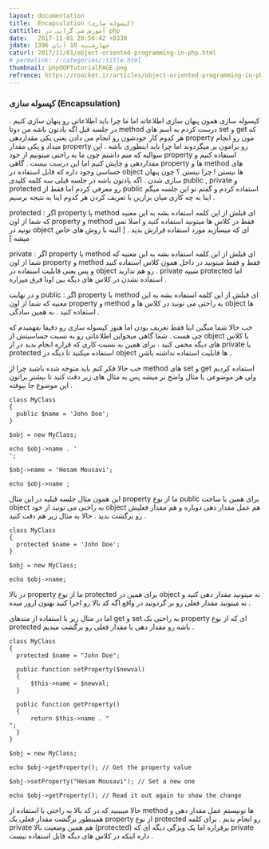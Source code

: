 ```yaml
---
layout: documentation
title:  Encapsulation (کپسوله سازی)
cattitle: آموزش شی گرایی در php
date:   2017-11-01 20:56:42 +0330
jdate: چهارشنبه 10 آبان 1396
caturl: 2017/11/01/object-oriented-programming-in-php.html
# permalink: /:categories/:title.html
thumbnail: phpOOPTutorialPAGE.png
refrence: https://roocket.ir/articles/object-oriented-programming-in-php-part-3
---
```

<h3>کپسوله سازی (Encapsulation)</h3>
<p>
کپسوله سازی همون پنهان سازی اطلاعاته اما ما چرا باید اطلاعاتی رو پنهان سازی کنیم . در جلسه قبل اگه یادتون باشه من دوتا method درست کردم به اسم های set و get که هر کدوم کار خودشون رو انجام می دادن یعنی یکی مقداردهی property مون رو انجام میداد و یکی مقدار property رو برامون بر میگردوند اما چرا باید اینطوری باشه . این سوالیه که منم داشتم چون ما به راحتی میتونیم از خود property استفاده کنیم و مقداردهی و چاپش کنیم اما این درست نیست . گاهی property ها و method های حساسی وجود داره که قابل استفاده در object ها نیستن ! چرا نیستن ؟ چون پنهان سازی شدن . اگه یادتون باشه در جلسه قبلی سه کلمه کلیدی public , private و protected رو معرفی کردم اما فقط از public استفاده کردم و گفتم تو این جلسه میگم اینا به چه کاری میان بزارین با تعریف کردن هر کدوم اینا به نتیجه برسیم .
</p>

<p>
protected  : اگر property یا method ای قبلش از این کلمه استفاده بشه به این معنیه که شما از اون property و method  فقط در کلاس ها میتونید استفاده کنید و اصلا نمی تونید در object ای که میسازید مورد استفاده قرارش بدید . [ البته با روش های خاص میشه ]
</p>

<p>
private : اگر property یا method ای قبلش از این کلمه استفاده بشه به این معنیه که شما از اون property و method فقط و فقط میتونید در داخل همون کلاس استفاده کنید و پس یعنی قابلیت استفاده در object رو هم ندارید . private شبیه protected  اما استفاده نشدن در کلاس های دیگه بین اونا فرق میزاره .
</p>

<p>
و در نهایت public : اگر property یا method ای قبلش از این کلمه استفاده بشه به این معنیه که شما از اون property و method به راحتی می تونید در کلاس ها و object ها استفاده کنید . به همین سادگی .
</p>

<p>
خب حالا شما میگین اینا فقط تعریف بودن اما هنوز کپسوله سازی رو دقیقا نفهمیدم که چی هست . شما گاهی میخواین اطلاعاتی رو به نسبت حساسیتش از object یا کلاس های دیگه مخفی کنید . برای همین به نسبت کاری که قراره انجام بدید در از private یا protected استفاده میکنید تا دیگه در object ها قابلیت استفاده نداشته باشن .
</p>

<p>
خب حالا فکر کنم باید متوجه شده باشید چرا از method های set و get استفاده کردیم ولی هر موضوعی با مثال واضح تر میشه پس به مثال های زیر دقت کنید تا بیشتر براتون این موضوع جا بیوفته .
</p>

<pre><code class="language-php  line-numbers">class MyClass
{
  public $name = 'John Doe';
}

$obj = new MyClass;

echo $obj->name . '</br >';

$obj->name = 'Hesam Mousavi';

echo $obj->name ;
</code></pre>

<p>
این همون مثال جلسه قبلیه در این مثال property ما از نوع public برای همین با ساخت object به راحتی می تونید از خود object هم عمل مقدار دهی دوباره و هم مقدار فعلیش رو برگشت بدید . حالا به مثال زیر هم دقت کنید .
</p>


<pre><code class="language-php  line-numbers">class MyClass
{
  protected $name = 'John Doe';
}

$obj = new MyClass;

echo $obj->name;
</code></pre>

<p>
در بالا property ما از نوع protected برای همین در object نه میتونید مقدار دهی کنید و نه میتونید مقدار فعلی رو بر گردونید در واقع اگه کد بالا رو اجرا کنید بهتون ارور میده .
</p>
<p>
اما در مثال زیر با استفاده از متدهای get و set به راحتی یک property ای که از نوع protected باشه رو مقدار دهی یا مقدار فعلی رو برگشت میدیم .
</p>

<pre><code class="language-php  line-numbers">class MyClass
{
  protected $name = "John Doe";

  public function setProperty($newval)
  {
      $this->name = $newval;
  }

  public function getProperty()
  {
      return $this->name . "<br />";
  }
}

$obj = new MyClass;

echo $obj->getProperty(); // Get the property value

$obj->setProperty("Hesam Mousavi"); // Set a new one

echo $obj->getProperty(); // Read it out again to show the change
</code></pre>

<p>
حالا میبینید که در کد بالا به راحتی با استفاده از method ها تونیستم عمل مقدار دهی و همینطور برگشت مقدار فعلی یک property از نوع protected رو انجام بدیم . برای کلمه private هم همین وضعیت بالا (protected) برقراره اما یک ویژگی دیگه ای که private داره اینکه در کلاس های دیگه قابل استفاده نیست .
</p>